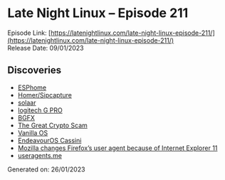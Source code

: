 # Late Night Linux – Episode 211
Episode Link: [https://latenightlinux.com/late-night-linux-episode-211/](https://latenightlinux.com/late-night-linux-episode-211/)  
Release Date: 09/01/2023
## Discoveries
* [ESPhome](https://esphome.io/)
* [Homer/Sipcapture](https://github.com/sipcapture/homer/wiki/Quick-Install)
* [solaar](https://www.omgubuntu.co.uk/logitech-unifying-receiver-linux-solaar)
* [logitech G PRO](https://www.amazon.co.uk/dp/B07W6JP28L/)
* [BGFX](https://docs.mamedev.org/advanced/bgfx.html)
* [The Great Crypto Scam](https://www.youtube.com/watch?v=ORdWE_ffirg)
* [Vanilla OS](https://vanillaos.org/)
* [EndeavourOS Cassini](https://endeavouros.com/news/cassini-packed-with-new-features-is-here/)
* [Mozilla changes Firefox’s user agent because of Internet Explorer 11](https://www.ghacks.net/2023/01/01/mozilla-changes-firefoxs-user-agent-because-of-internet-explorer-11/)
* [useragents.me](https://www.useragents.me/)

Generated on: 26/01/2023